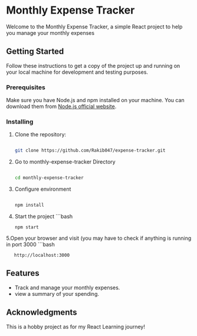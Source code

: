 # Monthly Expense Tracker 

Welcome to the Monthly Expense Tracker, a simple React project to help you manage your monthly expenses

## Getting Started

Follow these instructions to get a copy of the project up and running on your local machine for development and testing purposes.

### Prerequisites

Make sure you have Node.js and npm installed on your machine. You can download them from [Node.js official website](https://nodejs.org/).

### Installing

1. Clone the repository:
   ```bash
   
   git clone https://github.com/Rakib047/expense-tracker.git
2. Go to monthly-expense-tracker Directory
      ```bash
      
      cd monthly-expense-tracker
3. Configure environment
      ```bash
      
      npm install
4. Start the project
         ```bash
   
       npm start
5.Open your browser and visit (you may have to check if anything is running in port 3000
      ```bash
      
       http://localhost:3000

## Features
- Track and manage your monthly expenses.
- view a summary of your spending.


## Acknowledgments
This is a hobby project as for my React Learning journey!

